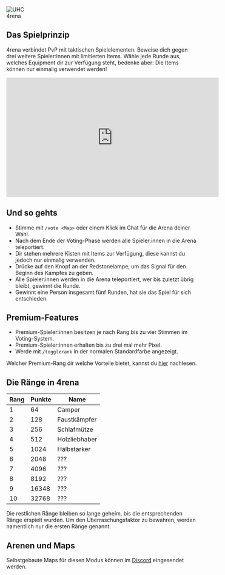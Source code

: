 <div class="banner-wrapper">
    <img alt="UHC" src="../img/4rena.png">
    <div class="banner-text">4rena</div>
</div>

## Das Spielprinzip

4rena verbindet PvP mit taktischen Spielelementen. Beweise dich gegen drei weitere Spieler:innen mit limitierten Items. Wähle jede Runde aus, welches
Equipment dir zur Verfügung steht, bedenke aber: Die Items können nur einmalig verwendet werden!

<iframe width="560" height="315" src="https://www.youtube.com/embed/DTOIOy35JXc" frameborder="0" allowfullscreen></iframe>

<p></p>

## Und so gehts
- Stimme mit `/vote <Map>` oder einem Klick im Chat für die Arena deiner Wahl.
- Nach dem Ende der Voting-Phase werden alle Spieler:innen in die Arena teleportiert.
- Dir stehen mehrere Kisten mit Items zur Verfügung, diese kannst du jedoch nur einmalig verwenden.
- Drücke auf den Knopf an der Redstonelampe, um das Signal für den Beginn des Kampfes zu geben.
- Alle Spieler:innen werden in die Arena teleportiert, wer bis zuletzt übrig bleibt, gewinnt die Runde.
- Gewinnt eine Person insgesamt fünf Runden, hat sie das Spiel für sich entschieden.

## Premium-Features
- Premium-Spieler:innen besitzen je nach Rang bis zu vier Stimmen im Voting-System.
- Premium-Spieler:innen erhalten bis zu drei mal mehr Pixel.
- Werde mit `/togglerank` in der normalen Standardfarbe angezeigt.

Welcher Premium-Rang dir welche Vorteile bietet, kannst du [hier](/ranks/premium/) nachlesen.

## Die Ränge in 4rena

| Rang | Punkte | Name |
| ------ | ------ | ------ |
| 1 | 64 | Camper |
| 2 | 128 | Faustkämpfer |
| 3 | 256 | Schlafmütze |
| 4 | 512 | Holzliebhaber |
| 5 | 1024 | Halbstarker |
| 6 | 2048 | ??? |
| 7 | 4096 | ??? |
| 8 | 8192 | ??? |
| 9 | 16348 | ??? |
| 10 | 32768 | ??? |

Die restlichen Ränge bleiben so lange geheim, bis die entsprechenden Ränge erspielt wurden. Um den Überraschungsfaktor zu bewahren, werden namentlich nur die ersten Ränge genannt.

## Arenen und Maps
Selbstgebaute Maps für diesen Modus können im [Discord](https://timolia.de/discord) eingesendet werden.
